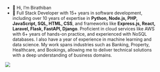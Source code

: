 - 👋 Hi, I’m Birathiban
- 👀 Full Stack Developer with 15+ years in software development, including over 10 years of expertise in **Python, Node.js, PHP, JavaScript, SQL, HTML, CSS**, and frameworks like **Express.js, React, Laravel, Flask, FastAPI, Django**. Proficient in cloud services like AWS with 6+ years of hands-on practice, and experienced with NoSQL databases. I also have a year of experience in machine learning and data science. My work spans industries such as Banking, Property, Healthcare, and Bookings, allowing me to deliver technical solutions with a deep understanding of business domains.

<!---
bthiban/bthiban is a ✨ special ✨ repository because its `README.md` (this file) appears on your GitHub profile.
You can click the Preview link to take a look at your changes.
--->

<img align="center" src="https://github-readme-stats.vercel.app/api/?username=bthiban&theme=dark" />
